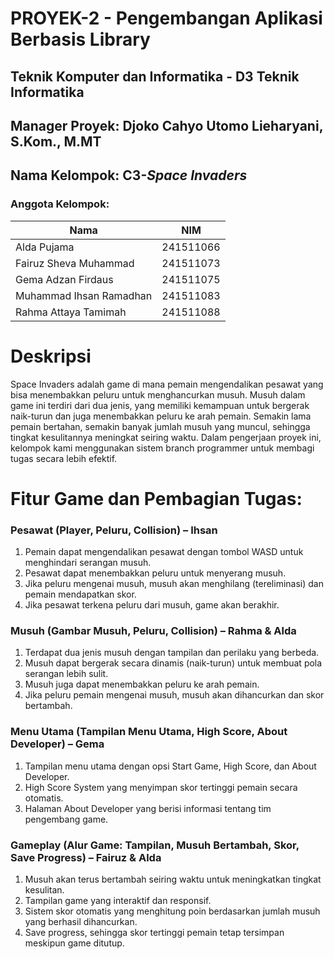 # PROYEK-2 - Pengembangan Aplikasi Berbasis Library

## Teknik Komputer dan Informatika - D3 Teknik Informatika 
## Manager Proyek: Djoko Cahyo Utomo Lieharyani, S.Kom., M.MT
## Nama Kelompok: C3-*Space Invaders*
### Anggota Kelompok:

| Nama | NIM |
| ---- | --- |
| Alda Pujama | 241511066 |
| Fairuz Sheva Muhammad | 241511073 |
| Gema Adzan Firdaus | 241511075 |
| Muhammad Ihsan Ramadhan | 241511083 |
| Rahma Attaya Tamimah | 241511088 |

# Deskripsi
Space Invaders adalah game di mana pemain mengendalikan pesawat yang bisa menembakkan peluru untuk menghancurkan musuh. Musuh dalam game ini terdiri dari dua jenis, yang memiliki kemampuan untuk bergerak naik-turun dan juga menembakkan peluru ke arah pemain. Semakin lama pemain bertahan, semakin banyak jumlah musuh yang muncul, sehingga tingkat kesulitannya meningkat seiring waktu. Dalam pengerjaan proyek ini, kelompok kami menggunakan sistem branch programmer untuk membagi tugas secara lebih efektif. 

# Fitur Game dan Pembagian Tugas:
### Pesawat (Player, Peluru, Collision) – Ihsan
1. Pemain dapat mengendalikan pesawat dengan tombol WASD untuk menghindari serangan musuh.
2. Pesawat dapat menembakkan peluru untuk menyerang musuh.
3. Jika peluru mengenai musuh, musuh akan menghilang (tereliminasi) dan pemain mendapatkan skor.
4. Jika pesawat terkena peluru dari musuh, game akan berakhir.

### Musuh (Gambar Musuh, Peluru, Collision) – Rahma & Alda
1. Terdapat dua jenis musuh dengan tampilan dan perilaku yang berbeda.
2. Musuh dapat bergerak secara dinamis (naik-turun) untuk membuat pola serangan lebih sulit.
3. Musuh juga dapat menembakkan peluru ke arah pemain.
4. Jika peluru pemain mengenai musuh, musuh akan dihancurkan dan skor bertambah.

### Menu Utama (Tampilan Menu Utama, High Score, About Developer) – Gema
1. Tampilan menu utama dengan opsi Start Game, High Score, dan About Developer.
2. High Score System yang menyimpan skor tertinggi pemain secara otomatis.
3. Halaman About Developer yang berisi informasi tentang tim pengembang game.

### Gameplay (Alur Game: Tampilan, Musuh Bertambah, Skor, Save Progress) – Fairuz & Alda
1. Musuh akan terus bertambah seiring waktu untuk meningkatkan tingkat kesulitan.
2. Tampilan game yang interaktif dan responsif.
3. Sistem skor otomatis yang menghitung poin berdasarkan jumlah musuh yang berhasil dihancurkan.
4. Save progress, sehingga skor tertinggi pemain tetap tersimpan meskipun game ditutup.

